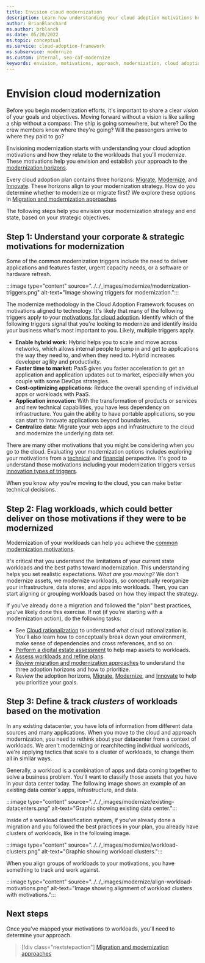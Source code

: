 ```yaml
---
title: Envision cloud modernization
description: Learn how understanding your cloud adoption motivations help you establish your approach to the modernization horizons, as part of your cloud adoption-related modernization plan.
author: BrianBlanchard
ms.author: brblanch
ms.date: 05/20/2022
ms.topic: conceptual
ms.service: cloud-adoption-framework
ms.subservice: modernize
ms.custom: internal, seo-caf-modernize
keywords: envision, motivations, approach, modernization, cloud adoption framework
---
```

# Envision cloud modernization

Before you begin modernization efforts, it's important to share a clear *vision* of your goals and objectives. Moving forward without a vision is like sailing a ship without a compass: The ship is going somewhere, but where? Do the crew members know where they're going? Will the passengers arrive to where they paid to go?

Envisioning modernization starts with understanding your cloud adoption motivations and how they relate to the workloads that you'll modernize. These motivations help you envision and establish your approach to the [modernization horizons](../../adopt/index.md).

Every cloud adoption plan contains three horizons: [Migrate](../../get-started/migrate.md), [Modernize](index.md), and [Innovate](../../get-started/innovate.md). These horizons align to your modernization strategy. How do you determine whether to modernize or migrate first? We explore these options in [Migration and modernization approaches](../../adopt/migrate-modernize-approaches.md).

The following steps help you envision your modernization strategy and end state, based on your strategic objectives.

## Step 1: Understand your corporate & strategic motivations for modernization

Some of the common modernization triggers include the need to deliver applications and features faster, urgent capacity needs, or a software or hardware refresh.

:::image type="content" source="../../_images/modernize/modernization-triggers.png" alt-text="Image showing triggers for modernization.":::

The modernize methodology in the Cloud Adoption Framework focuses on motivations aligned to technology.
It's likely that many of the following triggers apply to your [motivations for cloud adoption](../../strategy/motivations.md). Identify which of the following triggers signal that you're looking to modernize and identify inside your business what's most important to you. Likely, multiple triggers apply.

- **Enable hybrid work:** Hybrid helps you to scale and move across networks, which allows internal people to jump in and get to applications the way they need to, and when they need to. Hybrid increases developer agility and productivity.
- **Faster time to market:** PaaS gives you faster acceleration to get an application and application updates out to market, especially when you couple with some DevOps strategies.
- **Cost-optimizing applications:** Reduce the overall spending of individual apps or workloads with PaaS.
- **Application innovation:** With the transformation of products or services and new technical capabilities, you have less dependency on infrastructure. You gain the ability to have portable applications, so you can start to innovate applications beyond boundaries.
- **Centralize data:** Migrate your web apps and infrastructure to the cloud and modernize the underlying data set.

There are many other motivations that you might be considering when you go to the cloud. Evaluating your modernization options includes exploring your motivations from a [technical](evaluate-modernization-options.md#technical-indicators) and [financial](evaluate-modernization-options.md#financial-indicators) perspective. It's good to understand those motivations including your modernization triggers versus [innovation types of triggers](/azure/cloud-adoption-framework/innovate/).

When you know *why* you're moving to the cloud, you can make better technical decisions.

## Step 2: Flag workloads, which could better deliver on those motivations if they were to be modernized

Modernization of your workloads can help you achieve the [common modernization motivations](../../strategy/business-outcomes/data-innovations.md#data-innovations).

It's critical that you understand the limitations of your current state workloads and the best paths toward modernization. This understanding helps you set realistic expectations. *What are you moving?* We don't modernize assets, we modernize workloads, so conceptually reorganize your infrastructure, data stores, and apps into workloads. Then, you can start aligning or grouping workloads based on how they impact the strategy.

<!--link to breaking down adopt flow-->

If you've already done a migration and followed the "plan" best practices, you've likely done this exercise. If not (if you're starting with a modernization action), do the following tasks:

- See [Cloud rationalization](/azure/cloud-adoption-framework/digital-estate/5-rs-of-rationalization) to understand what cloud rationalization is. You'll also learn how to conceptually break down your environment, make sense of dependencies and cross references, and so on.
- [Perform a digital estate assessment](../../plan/contoso-migration-assessment.md) to help map assets to workloads.
- [Assess workloads and refine plans](../../migrate/azure-migration-guide/assess.md).
- [Review migration and modernization approaches](../../adopt/migrate-modernize-approaches.md) to understand the three adoption horizons and how to prioritize.
- Review the adoption horizons, [Migrate](./../../migrate/index.md), [Modernize](index.md), and [Innovate](../../innovate/index.md) to help you prioritize your goals.

## Step 3: Define & track *clusters* of workloads based on the motivation

In any existing datacenter, you have lots of information from different data sources and many applications. When you move to the cloud and approach modernization, you need to rethink about your datacenter from a context of workloads. We aren't modernizing or rearchitecting individual workloads, we're applying tactics that scale to a cluster of workloads, to change them all in similar ways.

Generally, a workload is a combination of apps and data coming together to solve a business problem. You'll want to classify those assets that you have in your data center today. The following image shows an example of an existing data center's apps, infrastructure, and data.

:::image type="content" source="../../_images/modernize/existing-datacenters.png" alt-text="Graphic showing existing data center.":::

Inside of a workload classification system, if you've already done a migration and you followed the best practices in your plan, you already have clusters of workloads, like in the following image.

:::image type="content" source="../../_images/modernize/workload-clusters.png" alt-text="Graphic showing workload clusters.":::

When you align groups of workloads to your motivations, you have something to track and work against.

:::image type="content" source="../../_images/modernize/align-workload-motivations.png" alt-text="Image showing alignment of workload clusters with motivations.":::

## Next steps

Once you've mapped your motivations to workloads, you'll need to determine your approach.

> [!div class="nextstepaction"]
> [Migration and modernization approaches](../../adopt/migrate-modernize-approaches.md)
